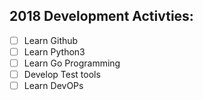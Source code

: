 ## 2018 Development Activties:
- [ ] Learn Github
- [ ] Learn Python3
- [ ] Learn Go Programming
- [ ] Develop Test tools
- [ ] Learn DevOPs
